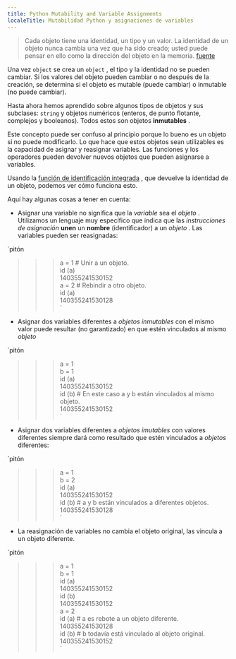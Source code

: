 ```yaml
---
title: Python Mutability and Variable Assignments
localeTitle: Mutabilidad Python y asignaciones de variables
---
```

> Cada objeto tiene una identidad, un tipo y un valor. La identidad de un objeto nunca cambia una vez que ha sido creado; usted puede pensar en ello como la dirección del objeto en la memoria. [fuente](https://docs.python.org/3/reference/datamodel.html#data-model)

Una vez `object` se crea un `object` , el tipo y la identidad no se pueden cambiar. Si los valores del objeto pueden cambiar o no después de la creación, se determina si el objeto es mutable (puede cambiar) o inmutable (no puede cambiar).

Hasta ahora hemos aprendido sobre algunos tipos de objetos y sus subclases: `string` y objetos numéricos (enteros, de punto flotante, complejos y booleanos). Todos estos son objetos **inmutables** .

Este concepto puede ser confuso al principio porque lo bueno es un objeto si no puede modificarlo. Lo que hace que estos objetos sean utilizables es la capacidad de asignar y reasignar variables. Las funciones y los operadores pueden devolver nuevos objetos que pueden asignarse a variables.

Usando la [función de identificación integrada](https://docs.python.org/3/library/functions.html#id) , que devuelve la identidad de un objeto, podemos ver cómo funciona esto.

Aquí hay algunas cosas a tener en cuenta:

*   Asignar una variable no significa que la _variable_ sea ​​el _objeto_ . Utilizamos un lenguaje muy específico que indica que las _instrucciones de asignación_ **unen** un **nombre** (identificador) a un _objeto_ . Las variables pueden ser reasignadas:

\`pitón

> > > a = 1 # Unir a un objeto.  
> > > id (a)  
> > > 140355241530152  
> > > a = 2 # Rebindir a otro objeto.  
> > > id (a)  
> > > 140355241530128  
> > > \`

*   Asignar dos variables diferentes a _objetos inmutables_ con el mismo valor puede resultar (no garantizado) en que estén vinculados al mismo _objeto_

\`pitón

> > > a = 1  
> > > b = 1  
> > > id (a)  
> > > 140355241530152  
> > > id (b) # En este caso a y b están vinculados al mismo objeto.  
> > > 140355241530152  
> > > \`

*   Asignar dos variables diferentes a _objetos imutables_ con valores diferentes siempre dará como resultado que estén vinculados a _objetos_ diferentes:

\`pitón

> > > a = 1  
> > > b = 2  
> > > id (a)  
> > > 140355241530152  
> > > id (b) # a y b están vinculados a diferentes objetos.  
> > > 140355241530128  
> > > \`

*   La reasignación de variables no cambia el objeto original, las vincula a un objeto diferente.

\`pitón

> > > a = 1  
> > > b = 1  
> > > id (a)  
> > > 140355241530152  
> > > id (b)  
> > > 140355241530152  
> > > a = 2  
> > > id (a) # a es rebote a un objeto diferente.  
> > > 140355241530128  
> > > id (b) # b todavía está vinculado al objeto original.  
> > > 140355241530152  
> > > \`